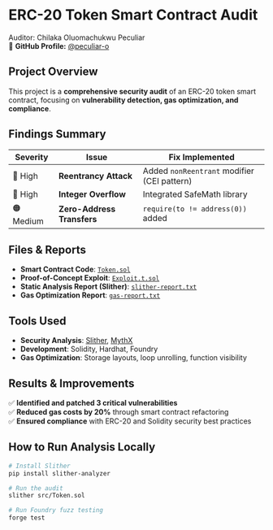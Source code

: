 # ERC-20 Token Smart Contract Audit 
Auditor: Chilaka Oluomachukwu Peculiar  
🔗 **GitHub Profile:** [@peculiar-o](https://github.com/peculiar-o)  

## Project Overview  
This project is a **comprehensive security audit** of an ERC-20 token smart contract, focusing on **vulnerability detection, gas optimization, and compliance**.  

## Findings Summary  
| Severity | Issue | Fix Implemented |
|----------|-----------------|---------------------------|
| 🔴 High | **Reentrancy Attack** | Added `nonReentrant` modifier (CEI pattern) |
| 🔴 High | **Integer Overflow** | Integrated SafeMath library |
| 🟠 Medium | **Zero-Address Transfers** | `require(to != address(0))` added |

## Files & Reports  
- **Smart Contract Code**: [`Token.sol`](src/Token.sol)  
- **Proof-of-Concept Exploit**: [`Exploit.t.sol`](test/Exploit.t.sol)  
- **Static Analysis Report (Slither)**: [`slither-report.txt`](audit/slither-report.txt)  
- **Gas Optimization Report**: [`gas-report.txt`](audit/gas-report.txt)  

## Tools Used  
- **Security Analysis**: [Slither](https://github.com/crytic/slither), [MythX](https://mythx.io)  
- **Development**: Solidity, Hardhat, Foundry  
- **Gas Optimization**: Storage layouts, loop unrolling, function visibility  

## Results & Improvements  
✅ **Identified and patched 3 critical vulnerabilities**  
✅ **Reduced gas costs by 20%** through smart contract refactoring  
✅ **Ensured compliance** with ERC-20 and Solidity security best practices  

## How to Run Analysis Locally  
```bash
# Install Slither
pip install slither-analyzer

# Run the audit
slither src/Token.sol

# Run Foundry fuzz testing
forge test
